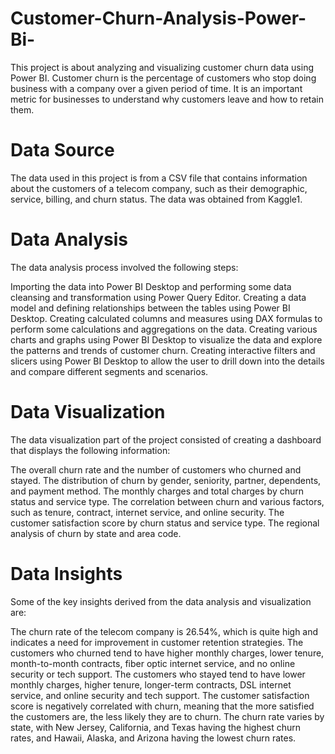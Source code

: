 # Customer-Churn-Analysis-Power-Bi-
This project is about analyzing and visualizing customer churn data using Power BI. Customer churn is the percentage of customers who stop doing business with a company over a given period of time. It is an important metric for businesses to understand why customers leave and how to retain them.

# Data Source
The data used in this project is from a CSV file that contains information about the customers of a telecom company, such as their demographic, service, billing, and churn status. The data was obtained from Kaggle1.

# Data Analysis
The data analysis process involved the following steps:

Importing the data into Power BI Desktop and performing some data cleansing and transformation using Power Query Editor.
Creating a data model and defining relationships between the tables using Power BI Desktop.
Creating calculated columns and measures using DAX formulas to perform some calculations and aggregations on the data.
Creating various charts and graphs using Power BI Desktop to visualize the data and explore the patterns and trends of customer churn.
Creating interactive filters and slicers using Power BI Desktop to allow the user to drill down into the details and compare different segments and scenarios.
# Data Visualization
The data visualization part of the project consisted of creating a dashboard that displays the following information:

The overall churn rate and the number of customers who churned and stayed.
The distribution of churn by gender, seniority, partner, dependents, and payment method.
The monthly charges and total charges by churn status and service type.
The correlation between churn and various factors, such as tenure, contract, internet service, and online security.
The customer satisfaction score by churn status and service type.
The regional analysis of churn by state and area code.
# Data Insights
Some of the key insights derived from the data analysis and visualization are:

The churn rate of the telecom company is 26.54%, which is quite high and indicates a need for improvement in customer retention strategies.
The customers who churned tend to have higher monthly charges, lower tenure, month-to-month contracts, fiber optic internet service, and no online security or tech support.
The customers who stayed tend to have lower monthly charges, higher tenure, longer-term contracts, DSL internet service, and online security and tech support.
The customer satisfaction score is negatively correlated with churn, meaning that the more satisfied the customers are, the less likely they are to churn.
The churn rate varies by state, with New Jersey, California, and Texas having the highest churn rates, and Hawaii, Alaska, and Arizona having the lowest churn rates.
